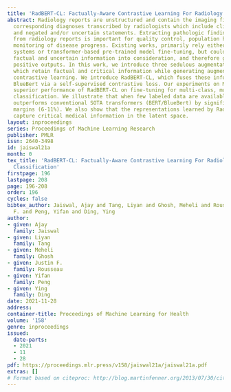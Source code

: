 ```yaml
---
title: 'RadBERT-CL: Factually-Aware Contrastive Learning For Radiology Report Classification'
abstract: Radiology reports are unstructured and contain the imaging findings and
  corresponding diagnoses transcribed by radiologists which include clinical facts
  and negated and/or uncertain statements. Extracting pathologic findings and diagnoses
  from radiology reports is important for quality control, population health, and
  monitoring of disease progress. Existing works, primarily rely either on rule-based
  systems or transformer-based pre-trained model fine-tuning, but could not take the
  factual and uncertain information into consideration, and therefore generate false
  positive outputs. In this work, we introduce three sedulous augmentation techniques
  which retain factual and critical information while generating augmentations for
  contrastive learning. We introduce RadBERT-CL, which fuses these information into
  BlueBert via a self-supervised contrastive loss. Our experiments on MIMIC-CXR show
  superior performance of RadBERT-CL on fine-tuning for multi-class, multi-label report
  classification. We illustrate that when few labeled data are available, RadBERT-CL
  outperforms conventional SOTA transformers (BERT/BlueBert) by significantly larger
  margins (6-11%). We also show that the representations learned by RadBERT-CL can
  capture critical medical information in the latent space.
layout: inproceedings
series: Proceedings of Machine Learning Research
publisher: PMLR
issn: 2640-3498
id: jaiswal21a
month: 0
tex_title: 'RadBERT-CL: Factually-Aware Contrastive Learning For Radiology Report
  Classification'
firstpage: 196
lastpage: 208
page: 196-208
order: 196
cycles: false
bibtex_author: Jaiswal, Ajay and Tang, Liyan and Ghosh, Meheli and Rousseau, Justin
  F. and Peng, Yifan and Ding, Ying
author:
- given: Ajay
  family: Jaiswal
- given: Liyan
  family: Tang
- given: Meheli
  family: Ghosh
- given: Justin F.
  family: Rousseau
- given: Yifan
  family: Peng
- given: Ying
  family: Ding
date: 2021-11-28
address:
container-title: Proceedings of Machine Learning for Health
volume: '158'
genre: inproceedings
issued:
  date-parts:
  - 2021
  - 11
  - 28
pdf: https://proceedings.mlr.press/v158/jaiswal21a/jaiswal21a.pdf
extras: []
# Format based on citeproc: http://blog.martinfenner.org/2013/07/30/citeproc-yaml-for-bibliographies/
---
```


